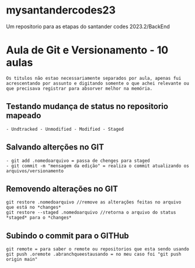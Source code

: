 # mysantandercodes23
Um repositorio para as etapas do santander codes 2023.2/BackEnd

# Aula de Git e Versionamento - 10 aulas
    Os titulos não estao necessariamente separados por aula, apenas fui acrescentando por assunto e digitando somente o que achei relevante ou que precisava registrar para absorver melhor na memória. 

## Testando mudança de status no repositorio mapeado
    - Undtracked - Unmodified - Modified - Staged 

## Salvando alterções no GIT
    - git add .nomedoarquivo = passa de chenges para staged
    - git commit -m "mensagem da edição" = realiza o commit atualizando os arquivos/versionamento

## Removendo alterações no GIT
    git restore .nomedoarquivo //remove as alterações feitas no arquivo que está no *changes*
    git restore --staged .nomedoarquivo //retorna o arquivo do status *staged* para o *changes*

## Subindo o commit para o GITHub 
    git remote = para saber o remote ou repositorios que esta sendo usando
    git push .oremote .abranchqueestausando = no meu caso foi "git push origin main"